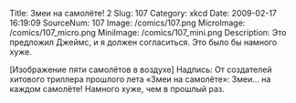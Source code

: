 Title: Змеи на самолёте! 2 
Slug: 107 
Category: xkcd 
Date: 2009-02-17 16:19:09 
SourceNum: 107 
Image: /comics/107.png 
MicroImage: /comics/107_micro.png 
MiniImage: /comics/107_mini.png 
Description: Это предложил Джеймс, и я должен согласиться. Это было бы намного хуже. 

[Изображение пяти самолётов в воздухе]
Надпись: От создателей хитового триллера прошлого лета «Змеи на самолёте»:
Змеи... на каждом самолёте!
Намного хуже, чем в прошлый раз.
